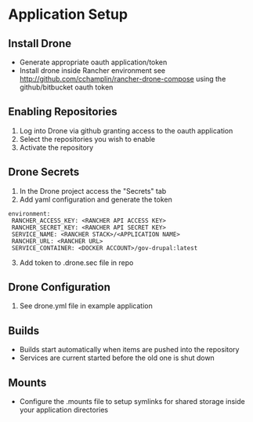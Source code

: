 # Application Setup

## Install Drone
* Generate appropriate oauth application/token
* Install drone inside Rancher environment see http://github.com/cchamplin/rancher-drone-compose using the github/bitbucket oauth token
 
## Enabling Repositories
1. Log into Drone via github granting access to the oauth application
2. Select the repositories you wish to enable
3. Activate the repository

## Drone Secrets
1. In the Drone project access the "Secrets" tab
2. Add yaml configuration and generate the token
```
environment:
 RANCHER_ACCESS_KEY: <RANCHER API ACCESS KEY>
 RANCHER_SECRET_KEY: <RANCHER API SECRET KEY>
 SERVICE_NAME: <RANCHER STACK>/<APPLICATION NAME>
 RANCHER_URL: <RANCHER URL>
 SERVICE_CONTAINER: <DOCKER ACCOUNT>/gov-drupal:latest
```
3. Add token to .drone.sec file in repo
 
## Drone Configuration
1. See drone.yml file in example application
 
## Builds
* Builds start automatically when items are pushed into the repository
* Services are current started before the old one is shut down

## Mounts
* Configure the .mounts file to setup symlinks for shared storage inside your application directories
